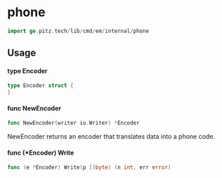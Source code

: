 # phone




```go
import go.pitz.tech/lib/cmd/em/internal/phone
```

## Usage

#### type Encoder

```go
type Encoder struct {
}
```


#### func  NewEncoder

```go
func NewEncoder(writer io.Writer) *Encoder
```
NewEncoder returns an encoder that translates data into a phone code.

#### func (*Encoder) Write

```go
func (e *Encoder) Write(p []byte) (n int, err error)
```
